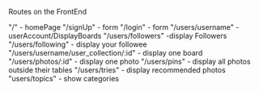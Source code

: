 
Routes on the FrontEnd

"/" - homePage
"/signUp" - form
"/login" - form
"/users/username" -userAccount/DisplayBoards
"/users/followers" -display Followers
"/users/following" - display your followee
"/users/username/user_collection/:id" - display one board
"/users/photos/:id" - display one photo
"/users/pins" - display all photos outside their tables
"/users/tries" - display recommended photos
"users/topics" - show categories
